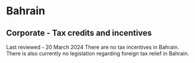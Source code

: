 # Bahrain
## Corporate - Tax credits and incentives
Last reviewed - 20 March 2024
There are no tax incentives in Bahrain. There is also currently no legislation regarding foreign tax relief in Bahrain.
